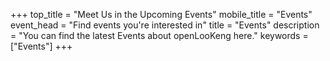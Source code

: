 +++
top_title = "Meet Us in the Upcoming Events"
mobile_title = "Events"
event_head = "Find events you're interested in"
title = "Events"
description = "You can find the latest Events about openLooKeng here."
keywords = ["Events"]
+++